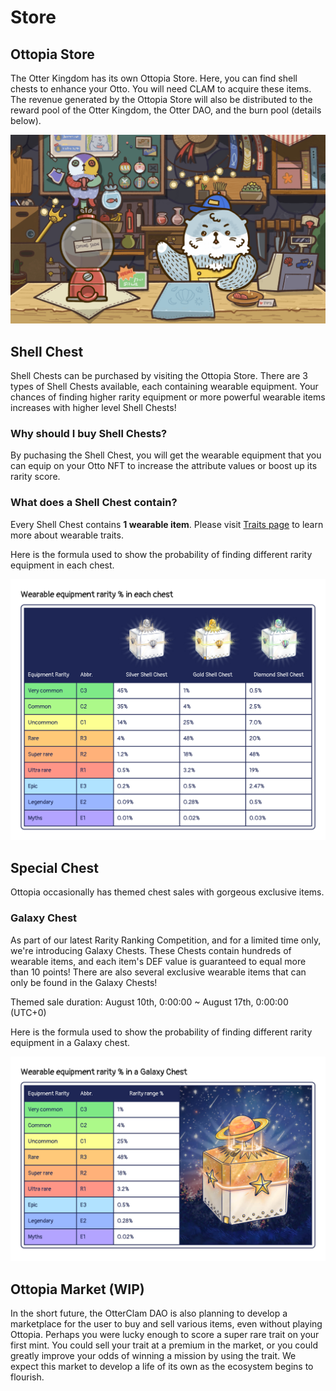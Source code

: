 # Store

## Ottopia Store <a href="#ottopia-store" id="ottopia-store"></a>
The Otter Kingdom has its own Ottopia Store. Here, you can find shell chests to enhance your Otto. You will need CLAM to acquire these items. The revenue generated by the Ottopia Store will also be distributed to the reward pool of the Otter Kingdom, the Otter DAO, and the burn pool (details below). 

![Store](img/Store.jpg)

## Shell Chest <a href="#shell-chest" id="shell-chest"></a>
Shell Chests can be purchased by visiting the Ottopia Store. There are 3 types of Shell Chests available, each containing wearable equipment. Your chances of finding higher rarity equipment or more powerful wearable items increases with higher level Shell Chests!

### Why should I buy Shell Chests?

By puchasing the Shell Chest, you will get the wearable equipment that you can equip on your Otto NFT to increase the attribute values or boost up its rarity score.


### What does a Shell Chest contain?

Every Shell Chest contains **1 wearable item**. Please visit [Traits page](./traits#wearable-item) to learn more about wearable traits.

Here is the formula used to show the probability of finding different rarity equipment in each chest.

![Chest](img/Chest.jpg)

## Special Chest <a href="#shell-chest" id="special-chest"></a>
Ottopia occasionally has themed chest sales with gorgeous exclusive items.


### Galaxy Chest

As part of our latest Rarity Ranking Competition, and for a limited time only, we're introducing Galaxy Chests. These Chests contain hundreds of wearable items, and each item's DEF value is guaranteed to equal more than 10 points! There are also several exclusive wearable items that can only be found in the Galaxy Chests!

Themed sale duration: August 10th, 0:00:00 ~ August 17th, 0:00:00 (UTC+0)

Here is the formula used to show the probability of finding different rarity equipment in a Galaxy chest.

![Galaxy](img/galaxy_chest.jpg)


## Ottopia Market (WIP) <a href="#ottopia-market" id="ottopia-market"></a>

In the short future, the OtterClam DAO is also planning to develop a marketplace for the user to buy and sell various items, even without playing Ottopia. Perhaps you were lucky enough to score a super rare trait on your first mint. You could sell your trait at a premium in the market, or you could greatly improve your odds of winning a mission by using the trait. We expect this market to develop a life of its own as the ecosystem begins to flourish.
